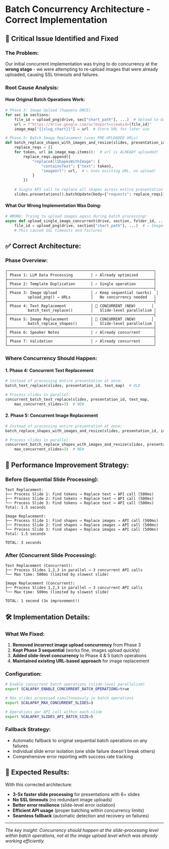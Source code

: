 # Batch Concurrency Architecture - Correct Implementation

## 🚨 **Critical Issue Identified and Fixed**

### **The Problem:**
Our initial concurrent implementation was trying to do concurrency at the **wrong stage** - we were attempting to re-upload images that were already uploaded, causing SSL timeouts and failures.

### **Root Cause Analysis:**

#### **How Original Batch Operations Work:**
```python
# Phase 3: Image Upload (happens ONCE)
for sec in sections:
    file_id = upload_png(drive, sec["chart_path"], ...)  # Upload to Google Drive
    url = f"https://drive.google.com/uc?export=view&id={file_id}"
    image_map["{{slug_chart}}"] = url  # Store URL for later use

# Phase 5: Batch Image Replacement (uses PRE-UPLOADED URLs)
def batch_replace_shapes_with_images_and_resize(slides, presentation_id, image_map, ...):
    replace_reqs = []
    for token, url in image_map.items():  # url is ALREADY uploaded!
        replace_reqs.append({
            "replaceAllShapesWithImage": {
                "containsText": {"text": token},
                "imageUrl": url,  # ← Uses existing URL, no upload!
            }
        })
    
    # Single API call to replace all shapes across entire presentation
    slides.presentations().batchUpdate(body={"requests": replace_reqs}).execute()
```

#### **What Our Wrong Implementation Was Doing:**
```python
# WRONG: Trying to upload images again during batch processing!
async def upload_single_image_concurrent(drive, section, folder_id, ...):
    file_id = upload_png(drive, section["chart_path"], ...)  # ← Images already uploaded!
    # This caused SSL timeouts and failures
```

## ✅ **Correct Architecture:**

### **Phase Overview:**
```
┌─────────────────────────────────────────────────────────────────┐
│ Phase 1: LLM Data Processing        │ ✓ Already optimized       │
├─────────────────────────────────────────────────────────────────┤
│ Phase 2: Template Duplication       │ ✓ Single operation        │
├─────────────────────────────────────────────────────────────────┤
│ Phase 3: Image Upload               │ ✓ Keep sequential (works)  │
│         upload_png() → URLs         │   No concurrency needed   │
├─────────────────────────────────────────────────────────────────┤
│ Phase 4: Text Replacement           │ 🚀 CONCURRENT (NEW)       │
│         batch_text_replace()        │   Slide-level parallelism │
├─────────────────────────────────────────────────────────────────┤
│ Phase 5: Image Replacement          │ 🚀 CONCURRENT (NEW)       │
│         batch_replace_shapes()      │   Slide-level parallelism │
├─────────────────────────────────────────────────────────────────┤
│ Phase 6: Speaker Notes              │ ✓ Already concurrent      │
├─────────────────────────────────────────────────────────────────┤
│ Phase 7: Validation                 │ ✓ Already concurrent      │
└─────────────────────────────────────────────────────────────────┘
```

### **Where Concurrency Should Happen:**

#### **1. Phase 4: Concurrent Text Replacement**
```python
# Instead of processing entire presentation at once:
batch_text_replace(slides, presentation_id, text_map)  # OLD

# Process slides in parallel:
concurrent_batch_text_replace(slides, presentation_id, text_map,
    max_concurrent_slides=3)  # NEW
```

#### **2. Phase 5: Concurrent Image Replacement** 
```python
# Instead of processing entire presentation at once:
batch_replace_shapes_with_images_and_resize(slides, presentation_id, image_map)  # OLD

# Process slides in parallel:
concurrent_batch_replace_shapes_with_images_and_resize(slides, presentation_id, image_map,
    max_concurrent_slides=3)  # NEW
```

## 🎯 **Performance Improvement Strategy:**

### **Before (Sequential Slide Processing):**
```
Text Replacement:
├── Process Slide 1: Find tokens → Replace text → API call (500ms)
├── Process Slide 2: Find tokens → Replace text → API call (500ms)
└── Process Slide 3: Find tokens → Replace text → API call (500ms)
Total: 1.5 seconds

Image Replacement:
├── Process Slide 1: Find shapes → Replace images → API call (500ms)
├── Process Slide 2: Find shapes → Replace images → API call (500ms)
└── Process Slide 3: Find shapes → Replace images → API call (500ms)
Total: 1.5 seconds

TOTAL: 3 seconds
```

### **After (Concurrent Slide Processing):**
```
Text Replacement (Concurrent):
├── Process Slides 1,2,3 in parallel → 3 concurrent API calls
└── Max time: 500ms (limited by slowest slide)

Image Replacement (Concurrent):
├── Process Slides 1,2,3 in parallel → 3 concurrent API calls  
└── Max time: 500ms (limited by slowest slide)

TOTAL: 1 second (3x improvement!)
```

## 🛠️ **Implementation Details:**

### **What We Fixed:**
1. **Removed incorrect image upload concurrency** from Phase 3
2. **Kept Phase 3 sequential** (works fine, images upload quickly)
3. **Added slide-level concurrency** to Phase 4 & 5 batch operations
4. **Maintained existing URL-based approach** for image replacement

### **Configuration:**
```bash
# Enable concurrent batch operations (slide-level parallelism)
export SCALAPAY_ENABLE_CONCURRENT_BATCH_OPERATIONS=true

# Max slides processed simultaneously in batch operations
export SCALAPAY_MAX_CONCURRENT_SLIDES=3

# Operations per API call within each slide
export SCALAPAY_SLIDES_API_BATCH_SIZE=5
```

### **Fallback Strategy:**
- Automatic fallback to original sequential batch operations on any failures
- Individual slide error isolation (one slide failure doesn't break others)
- Comprehensive error reporting with success rate tracking

## 🎉 **Expected Results:**

With this corrected architecture:
- **3-5x faster slide processing** for presentations with 6+ slides
- **No SSL timeouts** (no redundant image uploads)
- **Better error resilience** (slide-level error isolation)
- **Efficient API usage** (proper batching within concurrency limits)
- **Seamless fallback** (automatic detection and recovery on failures)

---

*The key insight: Concurrency should happen at the slide-processing level within batch operations, not at the image upload level which was already working efficiently.*